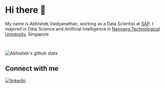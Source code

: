 # Hi there 👋

<!--
**Abhishek03312/Abhishek03312** is a ✨ _special_ ✨ repository because its `README.md` (this file) appears on your GitHub profile.

Here are some ideas to get you started:

- 🔭 I’m currently working on ...
- 🌱 I’m currently learning ...
- 👯 I’m looking to collaborate on ...
- 🤔 I’m looking for help with ...
- 💬 Ask me about ...
- 📫 How to reach me: ...
- 😄 Pronouns: ...
- ⚡ Fun fact: ...
-->

My name is Abhishek Vaidyanathan, working as a Data Scientist at [SAP]([http://www.sap.com/]). I majored in Data Science and Artificial Intelligence in [Nanyang Technological University](https://www.ntu.edu.sg/Pages/home.aspx), Singapore

<br/>

<!-- ![Abhishek's github stats](https://github-readme-stats.vercel.app/api?username=Abhishek03312&show_icons=true&theme=radical) -->
![Abhishek's github stats](https://github-readme-stats-eight-theta.vercel.app/api?username=Abhishek03312&show_icons=true&theme=radical&include_all_commits=true&count_private=true)
<br/>

## Connect with me
[![linkedin](https://img.shields.io/badge/LinkedIn-0077B5?style=for-the-badge&logo=linkedin&logoColor=white)](https://www.linkedin.com/in/abhishek-vaidyanathan-3364b2196/)
&nbsp; &nbsp;
<!-- [![github](https://img.shields.io/badge/Github-12100E?style=for-the-badge&logo=Github&logoColor=white)](https://github.com/ABHISHEK03312) -->
